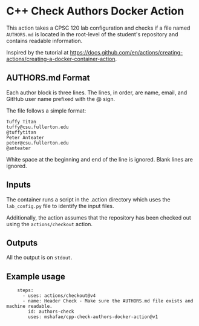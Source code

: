 # C++ Check Authors Docker Action

This action takes a CPSC 120 lab configuration and checks if a file named `AUTHORS.md` is located in the root-level of the student's repository and contains readable information.

Inspired by the tutorial at https://docs.github.com/en/actions/creating-actions/creating-a-docker-container-action.

## AUTHORS.md Format

Each author block is three lines. The lines, in order, are name, email, and GitHub user name prefixed with the @ sign.

The file follows a simple format:
  
```
Tuffy Titan
tuffy@csu.fullerton.edu
@tuffytitan
Peter Anteater
peter@csu.fullerton.edu
@anteater
```

White space at the beginning and end of the line is ignored. Blank lines are ignored.


## Inputs

The container runs a script in the .action directory which uses the `lab_config.py` file to identify the input files.

Additionally, the action assumes that the repository has been checked out using the `actions/checkout` action.

## Outputs

All the output is on `stdout`.

## Example usage

```
    steps:
      - uses: actions/checkout@v4
      - name: Header Check - Make sure the AUTHORS.md file exists and machine readable.
        id: authors-check
        uses: mshafae/cpp-check-authors-docker-action@v1
```